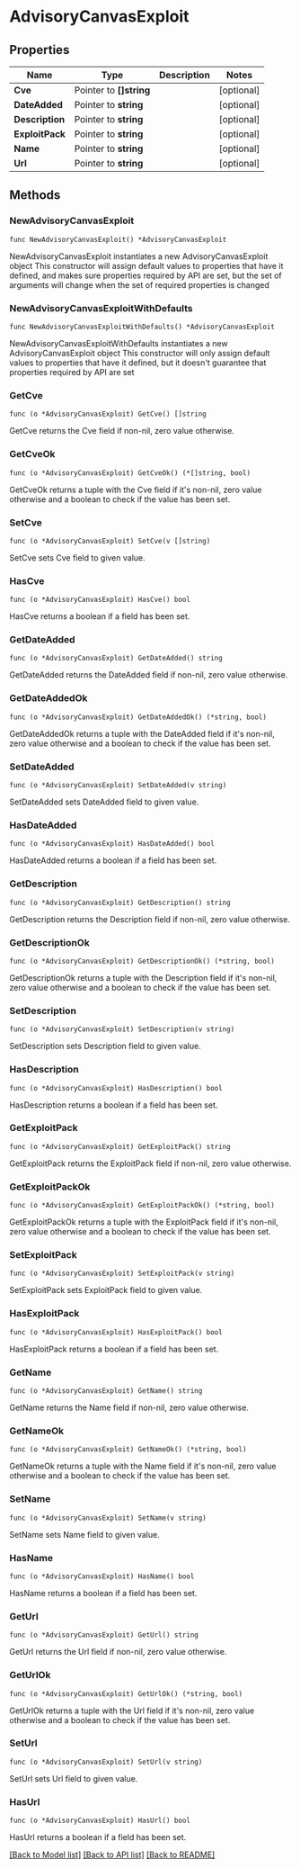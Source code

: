 # AdvisoryCanvasExploit

## Properties

Name | Type | Description | Notes
------------ | ------------- | ------------- | -------------
**Cve** | Pointer to **[]string** |  | [optional] 
**DateAdded** | Pointer to **string** |  | [optional] 
**Description** | Pointer to **string** |  | [optional] 
**ExploitPack** | Pointer to **string** |  | [optional] 
**Name** | Pointer to **string** |  | [optional] 
**Url** | Pointer to **string** |  | [optional] 

## Methods

### NewAdvisoryCanvasExploit

`func NewAdvisoryCanvasExploit() *AdvisoryCanvasExploit`

NewAdvisoryCanvasExploit instantiates a new AdvisoryCanvasExploit object
This constructor will assign default values to properties that have it defined,
and makes sure properties required by API are set, but the set of arguments
will change when the set of required properties is changed

### NewAdvisoryCanvasExploitWithDefaults

`func NewAdvisoryCanvasExploitWithDefaults() *AdvisoryCanvasExploit`

NewAdvisoryCanvasExploitWithDefaults instantiates a new AdvisoryCanvasExploit object
This constructor will only assign default values to properties that have it defined,
but it doesn't guarantee that properties required by API are set

### GetCve

`func (o *AdvisoryCanvasExploit) GetCve() []string`

GetCve returns the Cve field if non-nil, zero value otherwise.

### GetCveOk

`func (o *AdvisoryCanvasExploit) GetCveOk() (*[]string, bool)`

GetCveOk returns a tuple with the Cve field if it's non-nil, zero value otherwise
and a boolean to check if the value has been set.

### SetCve

`func (o *AdvisoryCanvasExploit) SetCve(v []string)`

SetCve sets Cve field to given value.

### HasCve

`func (o *AdvisoryCanvasExploit) HasCve() bool`

HasCve returns a boolean if a field has been set.

### GetDateAdded

`func (o *AdvisoryCanvasExploit) GetDateAdded() string`

GetDateAdded returns the DateAdded field if non-nil, zero value otherwise.

### GetDateAddedOk

`func (o *AdvisoryCanvasExploit) GetDateAddedOk() (*string, bool)`

GetDateAddedOk returns a tuple with the DateAdded field if it's non-nil, zero value otherwise
and a boolean to check if the value has been set.

### SetDateAdded

`func (o *AdvisoryCanvasExploit) SetDateAdded(v string)`

SetDateAdded sets DateAdded field to given value.

### HasDateAdded

`func (o *AdvisoryCanvasExploit) HasDateAdded() bool`

HasDateAdded returns a boolean if a field has been set.

### GetDescription

`func (o *AdvisoryCanvasExploit) GetDescription() string`

GetDescription returns the Description field if non-nil, zero value otherwise.

### GetDescriptionOk

`func (o *AdvisoryCanvasExploit) GetDescriptionOk() (*string, bool)`

GetDescriptionOk returns a tuple with the Description field if it's non-nil, zero value otherwise
and a boolean to check if the value has been set.

### SetDescription

`func (o *AdvisoryCanvasExploit) SetDescription(v string)`

SetDescription sets Description field to given value.

### HasDescription

`func (o *AdvisoryCanvasExploit) HasDescription() bool`

HasDescription returns a boolean if a field has been set.

### GetExploitPack

`func (o *AdvisoryCanvasExploit) GetExploitPack() string`

GetExploitPack returns the ExploitPack field if non-nil, zero value otherwise.

### GetExploitPackOk

`func (o *AdvisoryCanvasExploit) GetExploitPackOk() (*string, bool)`

GetExploitPackOk returns a tuple with the ExploitPack field if it's non-nil, zero value otherwise
and a boolean to check if the value has been set.

### SetExploitPack

`func (o *AdvisoryCanvasExploit) SetExploitPack(v string)`

SetExploitPack sets ExploitPack field to given value.

### HasExploitPack

`func (o *AdvisoryCanvasExploit) HasExploitPack() bool`

HasExploitPack returns a boolean if a field has been set.

### GetName

`func (o *AdvisoryCanvasExploit) GetName() string`

GetName returns the Name field if non-nil, zero value otherwise.

### GetNameOk

`func (o *AdvisoryCanvasExploit) GetNameOk() (*string, bool)`

GetNameOk returns a tuple with the Name field if it's non-nil, zero value otherwise
and a boolean to check if the value has been set.

### SetName

`func (o *AdvisoryCanvasExploit) SetName(v string)`

SetName sets Name field to given value.

### HasName

`func (o *AdvisoryCanvasExploit) HasName() bool`

HasName returns a boolean if a field has been set.

### GetUrl

`func (o *AdvisoryCanvasExploit) GetUrl() string`

GetUrl returns the Url field if non-nil, zero value otherwise.

### GetUrlOk

`func (o *AdvisoryCanvasExploit) GetUrlOk() (*string, bool)`

GetUrlOk returns a tuple with the Url field if it's non-nil, zero value otherwise
and a boolean to check if the value has been set.

### SetUrl

`func (o *AdvisoryCanvasExploit) SetUrl(v string)`

SetUrl sets Url field to given value.

### HasUrl

`func (o *AdvisoryCanvasExploit) HasUrl() bool`

HasUrl returns a boolean if a field has been set.


[[Back to Model list]](../README.md#documentation-for-models) [[Back to API list]](../README.md#documentation-for-api-endpoints) [[Back to README]](../README.md)


